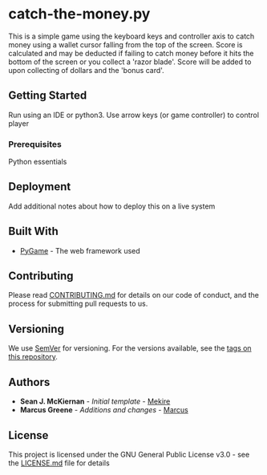 # catch-the-money.py

This is a simple game using the keyboard keys and controller axis to catch money using a wallet cursor falling from the top of the screen. Score is calculated and may be deducted if failing to catch money before it hits the bottom of the screen or you collect a 'razor blade'. Score will be added to upon collecting of dollars and the 'bonus card'.

## Getting Started

Run using an IDE or python3. Use arrow keys (or game controller) to control player

### Prerequisites

Python essentials

## Deployment

Add additional notes about how to deploy this on a live system

## Built With

* [PyGame](https://www.pygame.org/) - The web framework used

## Contributing

Please read [CONTRIBUTING.md](https://gist.github.com/PurpleBooth/b24679402957c63ec426) for details on our code of conduct, and the process for submitting pull requests to us.

## Versioning

We use [SemVer](http://semver.org/) for versioning. For the versions available, see the [tags on this repository](https://github.com/your/project/tags).

## Authors

* **Sean J. McKiernan** - *Initial template* - [Mekire](https://github.com/Mekire)
* **Marcus Greene** - *Additions and changes* - [Marcus](https://github.com/Mvrcu)

## License

This project is licensed under the GNU General Public License v3.0 - see the [LICENSE.md](LICENSE.md) file for details
